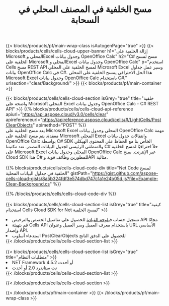 ﻿---
title:  مسح الخلفية في المصنف المحلي في السحابة
description: واجهات برمجة التطبيقات السحابية ومجموعات SDK لمسح الخلفية على Microsoft Excel وOpenOffice Calc. خلفية واضحة عن جداول البيانات المحلية بواسطة سحابة Cells API. تدعم SDK أنواع لغات التطوير. وهي تشمل Android وC# وGo وJava وNodeJS وPerl وPHP وPython وRuby وswift.
---
{{< blocks/products/pf/main-wrap-class isAutogenPage="true" >}}
{{< blocks/products/cells/cells-cloud-upper-banner h1="إزالة الخلفية على Microsoft المحلي وExcel وجدول بيانات OpenOffice Calc" h2="C# مسح لمسح الخلفية على Microsoft المحلي وExcel وجدول بيانات OpenOffice Calc" p="استخدم Cells مسح REST API لمسح الخلفية على المحلي Microsoft Excel وسير عمل جداول بيانات OpenOffice Calc في C#. هذا الحل الاحترافي يمسح الخلفية على المحلي Microsoft Excel وجدول بيانات OpenOffice Calc باستخدام C#." urlsection="clear/Background/" >}}
{{< blocks/products/pf/main-container >}}

{{< blocks/products/cells/cells-cloud-section isGrey="true" title="خلفية واضحة على Microsoft المحلي Excel وجدول بيانات OpenOffice Calc - C# REST API" >}}
{{% blocks/products/cells/cells-cloud-api-reference apiurl="https://api.aspose.cloud/v3.0/cells/clear" apireferenceurl="https://apireference.aspose.cloud/cells/#/LightCells/PostClearObjects" apimethod="POST" %}}
<br/>
يعد مسح الخلفية على Microsoft Excel المحلي وجدول بيانات OpenOffice Calc مهمة معقدة. يتم مسح الخلفية على Microsoft المحلي Excel وانتقالات جدول بيانات OpenOffice Calc بواسطة C# SDK الخاص بنا مع الحفاظ على المحتوى الهيكلي والمنطقي الرئيسي لجدول البيانات المصدر. تعد مكتبتنا C# حلاً احترافيًا لمسح الخلفية على Microsoft Excel المحلي وجدول بيانات OpenOffice Calc عبر الإنترنت. يمنح Cloud SDK هذا C# للمطورين وظائف قوية وAPI مثالية.
<br/>
<br/>
{{% blocks/products/cells/cells-cloud-code-div title="Net Code لمسح الخلفية في جداول البيانات المحلية" gistPath="https://gist.github.com/aspose-cells-cloud-gists/8a5b324fdf3e574dbd747c1a1e24b05d.js?file=Example-Clear-Background.cs" %}}
  
{{% /blocks/products/cells/cells-cloud-code-div %}}
<br/>
<br/>
{{< blocks/products/cells/cells-cloud-section-list isGrey="true" title="كيفية استخدام Cells Cloud SDK for Net لمسح الخلفية" >}}
<li> تسجيل حساب في<a href="https://dashboard.aspose.cloud/">لوحة القيادة</a> للحصول على تفاصيل الحصص والترخيص API مجانًا</li>
<li>قم بتهيئة Cells API باستخدام معرف العميل وسر العميل وعنوان URL الأساسي وإصدار API.</li>
<li>استدعاء أسلوب PostClearObjects للحصول على الدفق الناتج</li>
{{< /blocks/products/cells/cells-cloud-section-list >}}
<br/>
<br/>
{{< blocks/products/cells/cells-cloud-section-list isGrey="true" title="متطلبات النظام" >}}
<li>NET Framework 4.5.2 أو أحدث</li>
<li>نت ستاندرد 2.0 أو أحدث</li>
{{< /blocks/products/cells/cells-cloud-section-list >}}

{{< /blocks/products/cells/cells-cloud-section >}}

{{< /blocks/products/pf/main-container >}}
{{< /blocks/products/pf/main-wrap-class >}}
